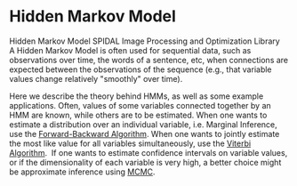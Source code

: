 # Hidden Markov Model  
Hidden Markov Model
SPIDAL Image Processing and Optimization Library  
A Hidden Markov Model is often used for sequential data, such as observations over time, the words of a sentence, etc, when connections are expected between the observations of the sequence (e.g., that variable values change relatively "smoothly" over time). 

Here we describe the theory behind HMMs, as well as some example applications. Often, values of some variables connected together by an HMM are known, while others are to be estimated. When one wants to estimate a distribution over an individual variable, i.e. Marginal Inference, use the [Forward-Backward Algorithm](https://github.com/hpcanalytics/Hidden-Markov-Model/tree/master/algorithm.forward-backward). When one wants to jointly estimate the most like value for all variables simultaneously, use the [Viterbi Algorithm](https://github.com/hpcanalytics/Hidden-Markov-Model/tree/master/algorithm.viterbi).  If one wants to estimate confidence intervals on variable values, or if the dimensionality of each variable is very high, a better choice might be approximate inference using [MCMC](https://github.com/hpcanalytics/Hidden-Markov-Model/tree/algorithm.mcmc).
